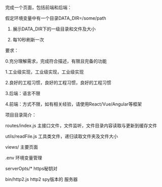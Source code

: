 完成一个页面，包括前端和后端：

假定环境变量中有一个目录DATA_DIR=/some/path

1. 展示DATA_DIR下的一级目录和文件及大小

2. 每10秒刷新一次

要求：

0.充分理解需求，完成符合描述，有限且完备的功能

1.工业级实现，工业级实现，工业级实现

2.良好的工程习惯，良好的工程习惯，良好的工程习惯

3.后端：语言不限

4.前端：方式不限，如有相关经验，请使用React/Vue/Angular等框架


项目目录简介：

routes/index.js 主接口文件，文件监听，文件目录内容读取与更新到缓存文件

utils/readFile.js 工具类文件，递归读取文件夹及文件大小

views/  主要页面

.env 环境变量管理

serverOpts/*  https秘钥对

bin/http2.js http2 spy版本的 服务器



